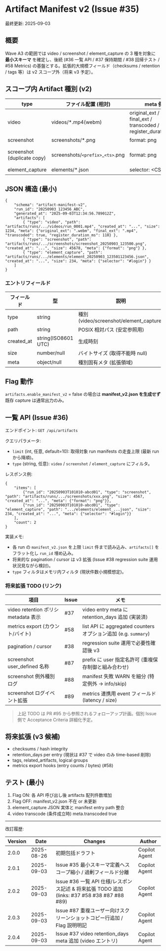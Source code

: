 # Artifact Manifest v2 (Issue #35)

最終更新: 2025-09-03

## 概要

Wave A3 の範囲では video / screenshot / element_capture の 3 種を対象に **最小スキーマ** を確定し、後続 (#36 一覧 API / #37 保持期間 / #38 回帰テスト / #58 Metrics) の基盤とする。拡張的大規模フィールド（checksums / retention / tags 等）は v2 スコープ外（将来 v3 予定）。

## スコープ内 Artifact 種別 (v2)

| type | ファイル配置 (相対) | meta 例 | 備考 |
|------|----------------------|---------|------|
| video | videos/*.mp4(webm) | original_ext / final_ext / transcoded / register_duration_ms | 変換は ffmpeg 存在時 (#30) |
| screenshot | screenshots/*.png | format: png | 将来 user_named (#87) 追加予定 |
| screenshot (duplicate copy) | screenshots/`<prefix>`_`<ts>`.png | format: png | Flag `artifacts.screenshot.user_named_copy_enabled` (Issue #87) により生成 / OFF で無効 |
| element_capture | elements/*.json | selector: \<CSS\> | JSON 本体に text/value/captured_at |

## JSON 構造 (最小)

```jsonc
{
    "schema": "artifact-manifest-v2",
    "run_id": "20250903_123456_ABC",
    "generated_at": "2025-09-03T12:34:56.789012Z",
    "artifacts": [
        { "type": "video", "path": "artifacts/runs/.../videos/run_0001.mp4", "created_at": "...", "size": 1234, "meta": {"original_ext": ".webm", "final_ext": ".mp4", "transcoded": true, "register_duration_ms": 110} },
        { "type": "screenshot", "path": "artifacts/runs/.../screenshots/screenshot_20250903_123500.png", "created_at": "...", "size": 45678, "meta": {"format": "png"} },
        { "type": "element_capture", "path": "artifacts/runs/.../elements/element_20250903_123501123456.json", "created_at": "...", "size": 234, "meta": {"selector": "#login"} }
    ]
}
```

### エントリフィールド

| フィールド | 型 | 説明 |
|------------|----|------|
| type | string | 種別 (video/screenshot/element_capture) |
| path | string | POSIX 相対パス (安定参照用) |
| created_at | string(ISO8601 UTC) | 生成時刻 |
| size | number/null | バイトサイズ (取得不能時 null) |
| meta | object/null | 種別固有メタ (拡張領域) |

## Flag 動作

`artifacts.enable_manifest_v2` = false の場合は **manifest_v2.json を生成せず** 既存 capture は通常出力のみ。

## 一覧 API (Issue #36)

エンドポイント: `GET /api/artifacts`

クエリパラメータ:

- `limit` (int, 任意, default=10): 取得対象 run manifests の走査上限 (最新 run から降順)。
- `type` (string, 任意): `video` / `screenshot` / `element_capture` にフィルタ。

レスポンス例:

```jsonc
{
    "items": [
        {"run_id": "20250903T101010-abcd01", "type": "screenshot", "path": "artifacts/runs/.../screenshots/xxx.png", "size": 4567, "created_at": "...", "meta": {"format": "png"}},
        {"run_id": "20250903T101010-abcd01", "type": "element_capture", "path": ".../elements/element_...json", "size": 234, "created_at": "...", "meta": {"selector": "#login"}}
    ],
    "count": 2
}
```

実装メモ:

- 各 run の `manifest_v2.json` を上限 `limit` 件まで読み込み、`artifacts[]` をフラット化し `run_id` 埋め込み。
- 将来的な pagination / cursor は v3 拡張 (Issue #38 regression suite 運用状況見ながら検討)。
- `type` フィルタはメモリ内フィルタ (現状件数小規模想定)。

### 将来拡張 TODO (リンク)

| 項目 | Issue | メモ |
|------|-------|------|
| video retention ポリシ metadata 表示 | #37 | video entry meta に retention_days 追加 (実装済) |
| metrics export (カウント/バイト) | #58 | list API に aggregated counters オプション追加 (e.g. `summary`) |
| pagination / cursor | #38 | regression suite 運用で必要性確認後 v3 |
| screenshot user_defined 名称 | #87 | prefix に user 指定名許可 (重複保存制御と組み合わせ) |
| screenshot 例外種別ログ | #88 | manifest 失敗 WARN を細分 (特定例外 → info/skip) |
| screenshot ログイベント拡張 | #89 | metrics 連携用 event フィールド (latency / size) |

> 上記 TODO は PR #95 から参照されるフォローアップ計画。個別 Issue 側で Acceptance Criteria 詳細化予定。

## 将来拡張 (v3 候補)

- checksums / hash integrity
- retention_days per entry (現状は #37 で video のみ time-based 削除)
- tags, related_artifacts, logical groups
- metrics export hooks (entry counts / bytes) (#58)

## テスト (最小)

1. Flag ON: 各 API 呼び出し後 artifacts 配列件数増加
2. Flag OFF: manifest_v2.json 不在 or 未更新
3. element_capture JSON 実体と manifest entry path 整合
4. video transcode (条件成立時) meta.transcoded true

---

改訂履歴:

| Version | Date | Changes | Author |
|---------|------|---------|--------|
| 2.0.0 | 2025-08-26 | 初期包括ドラフト | Copilot Agent |
| 2.0.1 | 2025-09-03 | Issue #35 最小スキーマ定義へスコープ縮小 / 過剰フィールド分離 | Copilot Agent |
| 2.0.2 | 2025-09-03 | Issue #36 一覧 API 仕様/レスポンス記述 & 将来拡張 TODO 追加 (links: #37 #58 #38 #87 #88 #89) | Copilot Agent |
| 2.0.3 | 2025-09-03 | Issue #87 重複ユーザー向けスクリーンショットコピー行追加 / Flag 説明明記 | Copilot Agent |
| 2.0.4 | 2025-09-03 | Issue #37 video retention_days meta 追加 (video エントリ) | Copilot Agent |
